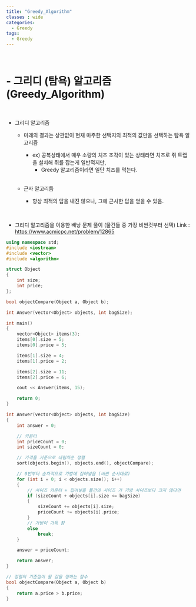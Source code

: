 ```yaml
---
title: "Greedy_Algorithm"
classes : wide
categories:
  - Greedy
tags:
  - Greedy
---
```


<br>
<h1>
- 그리디 (탐욕) 알고리즘 (Greedy_Algorithm)
</h1>
<br>

- 그리디 알고리즘

  - 미래의 결과는 상관없이 현재 마주한 선택지의 최적의 값만을 선택하는 탐욕 알고리즘

    - ex) 공복상태에서 매우 소량의 치즈 조각이 있는 상태라면 치즈로 쥐 트랩을 설치해 쥐를 잡는게 일반적지만,
      - Greedy 알고리즘이라면 일단 치즈를 먹는다.
      
  
  <br>

  - 근사 알고리듬

    - 항상 최적의 답을 내진 않으나, 그에 근사한 답을 얻을 수 있음.
 
 <br>

 - 그리디 알고리즘을 이용한 배낭 문제 풀이 (물건들 중 가장 비싼것부터 선택)
Link : https://www.acmicpc.net/problem/12865


```cpp
using namespace std;
#include <iostream>
#include <vector>
#include <algorithm>

struct Object
{
	int size;
	int price;
};

bool objectCompare(Object a, Object b);

int Answer(vector<Object> objects, int bagSize);

int main()
{
	vector<Object> items(3);
	items[0].size = 5;
	items[0].price = 5;

	items[1].size = 4;
	items[1].price = 2;

	items[2].size = 11;
	items[2].price = 6;

	cout << Answer(items, 15);

	return 0;
}

int Answer(vector<Object> objects, int bagSize)
{
	int answer = 0;

	// 카운터
	int priceCount = 0;
	int sizeCount = 0;

	// 가격을 기준으로 내림차순 정렬
	sort(objects.begin(), objects.end(), objectCompare);

	// 0번부터 순차적으로 가방에 집어넣음 (비싼 순서대로)
	for (int i = 0; i < objects.size(); i++)
	{
		// 사이즈 카운터 + 집어넣을 물건의 사이즈 가 가방 사이즈보다 크지 않다면
		if (sizeCount + objects[i].size <= bagSize)
		{
			sizeCount += objects[i].size;
			priceCount += objects[i].price;
		}
		// 가방이 가득 참
		else
			break;
	}

	answer = priceCount;

	return answer;
}

// 정렬의 기준점이 될 값을 정하는 함수
bool objectCompare(Object a, Object b)
{
	return a.price > b.price;
}
```

